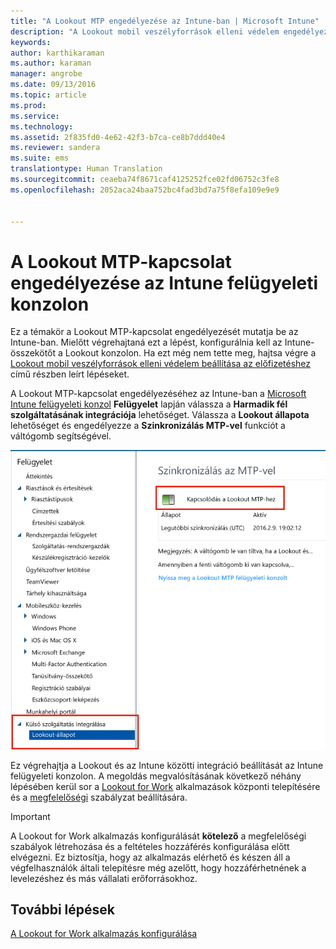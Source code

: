 ```yaml
---
title: "A Lookout MTP engedélyezése az Intune-ban | Microsoft Intune"
description: "A Lookout mobil veszélyforrások elleni védelem engedélyezése az Intune felügyeleti konzolon."
keywords: 
author: karthikaraman
ms.author: karaman
manager: angrobe
ms.date: 09/13/2016
ms.topic: article
ms.prod: 
ms.service: 
ms.technology: 
ms.assetid: 2f835fd0-4e62-42f3-b7ca-ce8b7ddd40e4
ms.reviewer: sandera
ms.suite: ems
translationtype: Human Translation
ms.sourcegitcommit: ceaeba74f8671caf4125252fce02fd06752c3fe8
ms.openlocfilehash: 2052aca24baa752bc4fad3bd7a75f8efa109e9e9


---
```


# A Lookout MTP-kapcsolat engedélyezése az Intune felügyeleti konzolon
Ez a témakör a Lookout MTP-kapcsolat engedélyezését mutatja be az Intune-ban. Mielőtt végrehajtaná ezt a lépést, konfigurálnia kell az Intune-összekötőt a Lookout konzolon.  Ha ezt még nem tette meg, hajtsa végre a [Lookout mobil veszélyforrások elleni védelem beállítása az előfizetéshez](set-up-your-subscription-with-lookout-mtp.md) című részben leírt lépéseket.

A Lookout MTP-kapcsolat engedélyezéséhez az Intune-ban a [Microsoft Intune felügyeleti konzol](https://manage.microsoft.com) **Felügyelet** lapján válassza a **Harmadik fél szolgáltatásának integrációja** lehetőséget. Válassza a **Lookout állapota** lehetőséget és engedélyezze a **Szinkronizálás MTP-vel** funkciót a váltógomb segítségével.

![képernyőkép a Lookout szinkronizálási lapjáról a váltógomb kiemelésével](../media/mtp/lookout-intune-synchronization.png)

Ez végrehajtja a Lookout és az Intune közötti integráció beállítását az Intune felügyeleti konzolon.  A megoldás megvalósításának következő néhány lépésében kerül sor a [Lookout for Work](configure-and-deploy-lookout-for-work-apps.md) alkalmazások központi telepítésére és a [megfelelőségi](enable-device-threat-protection-rule-in-compliance-policy.md) szabályzat beállítására.

>[!IMPORTANT]
> A Lookout for Work alkalmazás konfigurálását **kötelező** a megfelelőségi szabályok létrehozása és a feltételes hozzáférés konfigurálása előtt elvégezni. Ez biztosítja, hogy az alkalmazás elérhető és készen áll a végfelhasználók általi telepítésre még azelőtt, hogy hozzáférhetnének a levelezéshez és más vállalati erőforrásokhoz.
## További lépések
[A Lookout for Work alkalmazás konfigurálása ](configure-and-deploy-lookout-for-work-apps.md)



<!--HONumber=Sep16_HO4-->


